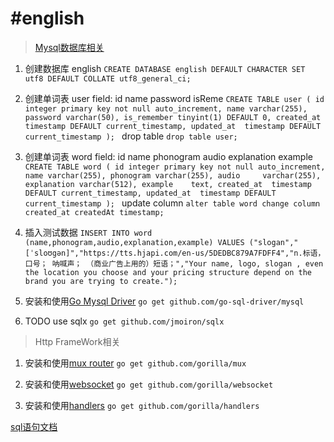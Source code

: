 #english
========
>[Mysql数据库相关](https://dev.mysql.com/doc/refman/5.7/en/charset-applications.html)

1. 创建数据库 english
`CREATE DATABASE english
  DEFAULT CHARACTER SET utf8
  DEFAULT COLLATE utf8_general_ci;`
2. 创建单词表 user
field: id name password isReme
`CREATE TABLE user
(
id integer primary key not null auto_increment,
name varchar(255),
password varchar(50),
is_remember tinyint(1) DEFAULT 0,
created_at  timestamp DEFAULT current_timestamp,
updated_at  timestamp DEFAULT current_timestamp
);
`
drop table
`drop table user;`
3. 创建单词表 word
field: id name phonogram audio explanation example
`CREATE TABLE word
(
id integer primary key not null auto_increment,
name varchar(255),
phonogram varchar(255),
audio     varchar(255),
explanation varchar(512),
example    text,
created_at  timestamp DEFAULT current_timestamp,
updated_at  timestamp DEFAULT current_timestamp
);
`
update column
`alter table word change column created_at createdAt timestamp;`
4. 插入测试数据
`INSERT INTO word (name,phonogram,audio,explanation,example)
VALUES ("slogan","[ˈsloʊgən]","https://tts.hjapi.com/en-us/5DEDBC879A7FDFF4","n.标语，口号； 呐喊声； （商业广告上用的）短语；","Your name, logo, slogan , even the location you choose and your pricing structure depend on the brand you are trying to create.");
`

5. 安装和使用[Go Mysql Driver](http://go-database-sql.org/index.html)
`go get github.com/go-sql-driver/mysql`

6. TODO use sqlx 
`go get github.com/jmoiron/sqlx`

>Http FrameWork相关  

1. 安装和使用[mux router](http://www.gorillatoolkit.org/pkg/mux)
`go get github.com/gorilla/mux`

2. 安装和使用[websocket](https://godoc.org/github.com/gorilla/websocket)
`go get github.com/gorilla/websocket`

3. 安装和使用[handlers]( "http://www.gorillatoolkit.org/pkg/handlers")
`go get github.com/gorilla/handlers`

[sql语句文档](https://www.w3schools.com/sql/default.asp)